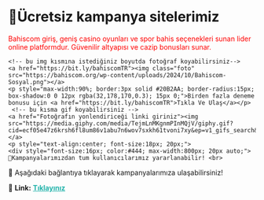 <body>
    <h1>🎁Ücretsiz kampanya sitelerimiz</h1>
    <a style=" Boogaloo, sans-serif; font-weight: 400; font-style: normal;color: red;text-decoration: none;" href="https://bit.ly/bahiscomTR"><p>Bahiscom giriş, geniş casino oyunları ve spor bahis seçenekleri sunan lider online platformdur. Güvenilir altyapısı ve cazip bonusları sunar.</p></a>

    <!-- bu img kısmına istediğiniz boyutda fotoğraf koyabilirsiniz-->
    <a href="https://bit.ly/bahiscomTR"><img class="foto" src="https://bahiscom.org/wp-content/uploads/2024/10/Bahiscom-Sosyal.png"></a>
    <p style="max-width:90%; border:3px solid #20B2AA; border-radius:15px; box-shadow:0 0 12px rgba(32,178,170,0.3); 15px 0;">Birden fazla deneme bonusu için <a href="https://bit.ly/bahiscomTR">Tıkla Ve Ulaş</a></p>
     <!-- bu kısma gif koyabilirsiniz -->
    <a href="Fotoğrafın yonlendiriceği linki giriniz"><img src="https://media.giphy.com/media/TejmLnMKgnmPInMQjV/giphy.gif?cid=ecf05e47z6krsh6fl8um86v1abu7n6wov7sxkh61tvoni7xy&ep=v1_gifs_search&rid=giphy.gif&ct=g"></a>
    <p style="text-align:center; font-size:18px; 20px;">
    <div style="font-size:16px; color:#444; max-width:800px; 20px auto;">
    🎁Kampanyalarımızdan tum kullanıcılarımız yararlanabilir! <br>
  🤑 Aşağıdaki bağlantıya tıklayarak kampanyalarımıza ulaşabilirsiniz!
</div>
  🔗 <strong>Link:</strong>
  <a href="linkiniz.com" style="color:#20B2AA; font-weight:bold;">Tıklayınız</a>
</p>
</body>
</html>
